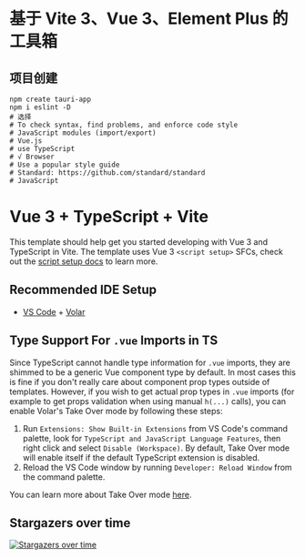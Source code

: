 # 基于 Vite 3、Vue 3、Element Plus 的工具箱

## 项目创建

```
npm create tauri-app
npm i eslint -D
# 选择
# To check syntax, find problems, and enforce code style
# JavaScript modules (import/export)
# Vue.js
# use TypeScript
# √ Browser
# Use a popular style guide
# Standard: https://github.com/standard/standard
# JavaScript
```

# Vue 3 + TypeScript + Vite

This template should help get you started developing with Vue 3 and TypeScript in Vite. The template uses Vue
3 `<script setup>` SFCs, check out
the [script setup docs](https://v3.vuejs.org/api/sfc-script-setup.html#sfc-script-setup) to learn more.

## Recommended IDE Setup

- [VS Code](https://code.visualstudio.com/) + [Volar](https://marketplace.visualstudio.com/items?itemName=Vue.volar)

## Type Support For `.vue` Imports in TS

Since TypeScript cannot handle type information for `.vue` imports, they are shimmed to be a generic Vue component type
by default. In most cases this is fine if you don't really care about component prop types outside of templates.
However, if you wish to get actual prop types in `.vue` imports (for example to get props validation when using
manual `h(...)` calls), you can enable Volar's Take Over mode by following these steps:

1. Run `Extensions: Show Built-in Extensions` from VS Code's command palette, look
   for `TypeScript and JavaScript Language Features`, then right click and select `Disable (Workspace)`. By default,
   Take Over mode will enable itself if the default TypeScript extension is disabled.
2. Reload the VS Code window by running `Developer: Reload Window` from the command palette.

You can learn more about Take Over mode [here](https://github.com/johnsoncodehk/volar/discussions/471).

## Stargazers over time

[![Stargazers over time](https://starchart.cc/xuxiaowei-com-cn/xuxiaowei-tools.svg)](https://starchart.cc/xuxiaowei-com-cn/xuxiaowei-tools)
